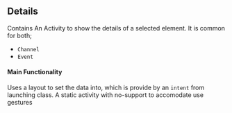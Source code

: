 ## Details ##
Contains An Activity to show the details of a selected element. It is common for both;

- `Channel`
- `Event`

#### Main Functionality ####
Uses a layout to set the data into, which is provide by an `intent` from launching class.
A static activity with no-support to accomodate use gestures


